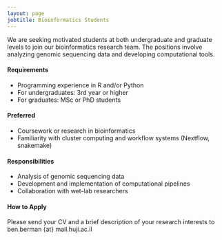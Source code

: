 ```yaml
---
layout: page
jobtitle: Bioinformatics Students
---
```


We are seeking motivated students at both undergraduate and graduate levels to join our bioinformatics research team. The positions involve analyzing genomic sequencing data and developing computational tools.

#### Requirements
- Programming experience in R and/or Python
- For undergraduates: 3rd year or higher
- For graduates: MSc or PhD students

#### Preferred
- Coursework or research in bioinformatics
- Familiarity with cluster computing and workflow systems (Nextflow, snakemake)

#### Responsibilities
- Analysis of genomic sequencing data
- Development and implementation of computational pipelines
- Collaboration with wet-lab researchers

#### How to Apply
Please send your CV and a brief description of your research interests to ben.berman {at} mail.huji.ac.il 